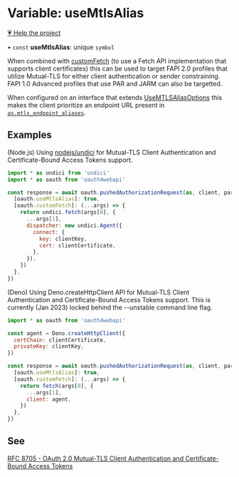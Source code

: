 # Variable: useMtlsAlias

[💗 Help the project](https://github.com/sponsors/panva)

• `const` **useMtlsAlias**: unique `symbol`

When combined with [customFetch](customFetch.md) (to use a Fetch API implementation that supports client
certificates) this can be used to target FAPI 2.0 profiles that utilize Mutual-TLS for either
client authentication or sender constraining. FAPI 1.0 Advanced profiles that use PAR and JARM
can also be targetted.

When configured on an interface that extends [UseMTLSAliasOptions](../interfaces/UseMTLSAliasOptions.md) this makes the client
prioritize an endpoint URL present in
[`as.mtls_endpoint_aliases`](../interfaces/AuthorizationServer.md#mtls_endpoint_aliases).

## Examples

(Node.js) Using [nodejs/undici](https://github.com/nodejs/undici) for Mutual-TLS Client
Authentication and Certificate-Bound Access Tokens support.

```js
import * as undici from 'undici'
import * as oauth from 'oauth4webapi'

const response = await oauth.pushedAuthorizationRequest(as, client, params, {
  [oauth.useMtlsAlias]: true,
  [oauth.customFetch]: (...args) => {
    return undici.fetch(args[0], {
      ...args[1],
      dispatcher: new undici.Agent({
        connect: {
          key: clientKey,
          cert: clientCertificate,
        },
      }),
    })
  },
})
```

(Deno) Using Deno.createHttpClient API for Mutual-TLS Client Authentication and Certificate-Bound
Access Tokens support. This is currently (Jan 2023) locked behind the --unstable command line
flag.

```js
import * as oauth from 'oauth4webapi'

const agent = Deno.createHttpClient({
  certChain: clientCertificate,
  privateKey: clientKey,
})

const response = await oauth.pushedAuthorizationRequest(as, client, params, {
  [oauth.useMtlsAlias]: true,
  [oauth.customFetch]: (...args) => {
    return fetch(args[0], {
      ...args[1],
      client: agent,
    })
  },
})
```

## See

[RFC 8705 - OAuth 2.0 Mutual-TLS Client Authentication and Certificate-Bound Access Tokens](https://www.rfc-editor.org/rfc/rfc8705.html)
